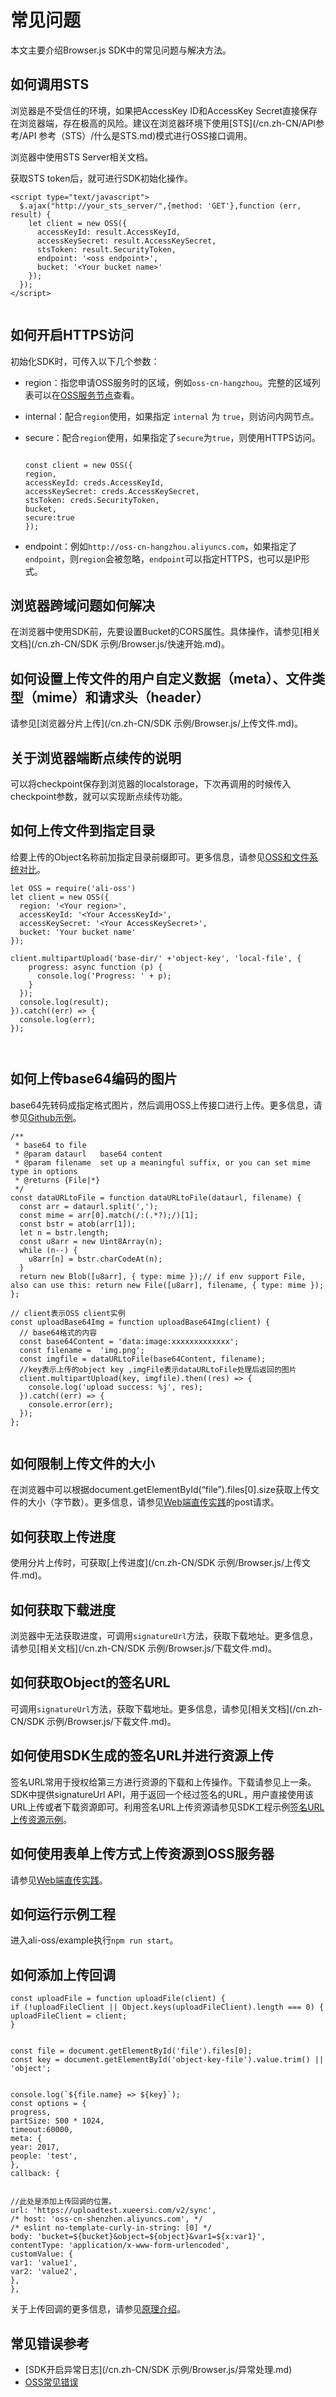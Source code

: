 # 常见问题

本文主要介绍Browser.js SDK中的常见问题与解决方法。

## 如何调用STS

浏览器是不受信任的环境，如果把AccessKey ID和AccessKey Secret直接保存在浏览器端，存在极高的风险。建议在浏览器环境下使用[STS](/cn.zh-CN/API参考/API 参考（STS）/什么是STS.md)模式进行OSS接口调用。

浏览器中使用STS Server相关文档。

获取STS token后，就可进行SDK初始化操作。

```
<script type="text/javascript">
  $.ajax("http://your_sts_server/",{method: 'GET'},function (err, result) {
    let client = new OSS({
      accessKeyId: result.AccessKeyId,
      accessKeySecret: result.AccessKeySecret,
      stsToken: result.SecurityToken,
      endpoint: '<oss endpoint>',
      bucket: '<Your bucket name>'
    });
  });
</script>
            
```

## 如何开启HTTPS访问

初始化SDK时，可传入以下几个参数：

-   region：指您申请OSS服务时的区域，例如`oss-cn-hangzhou`。完整的区域列表可以在[OSS服务节点](/cn.zh-CN/开发指南/访问域名（Endpoint）/访问域名和数据中心.md)查看。
-   internal：配合`region`使用，如果指定 `internal` 为 `true`，则访问内网节点。
-   secure：配合`region`使用，如果指定了`secure`为`true`，则使用HTTPS访问。

    ```
    
    const client = new OSS({
    region,
    accessKeyId: creds.AccessKeyId,
    accessKeySecret: creds.AccessKeySecret,
    stsToken: creds.SecurityToken,
    bucket,
    secure:true
    });
    ```

-   endpoint：例如`http://oss-cn-hangzhou.aliyuncs.com`，如果指定了`endpoint`，则`region`会被忽略，`endpoint`可以指定HTTPS，也可以是IP形式。

## 浏览器跨域问题如何解决

在浏览器中使用SDK前，先要设置Bucket的CORS属性。具体操作，请参见[相关文档](/cn.zh-CN/SDK 示例/Browser.js/快速开始.md)。

## 如何设置上传文件的用户自定义数据（meta）、文件类型（mime）和请求头（header）

请参见[浏览器分片上传](/cn.zh-CN/SDK 示例/Browser.js/上传文件.md)。

## 关于浏览器端断点续传的说明

可以将checkpoint保存到浏览器的localstorage，下次再调用的时候传入checkpoint参数，就可以实现断点续传功能。

## 如何上传文件到指定目录

给要上传的Object名称前加指定目录前缀即可。更多信息，请参见[OSS和文件系统对比](/cn.zh-CN/开发指南/基本概念.md)。

```
let OSS = require('ali-oss')
let client = new OSS({
  region: '<Your region>',
  accessKeyId: '<Your AccessKeyId>',
  accessKeySecret: '<Your AccessKeySecret>',
  bucket: 'Your bucket name'
});

client.multipartUpload('base-dir/' +'object-key', 'local-file', {
    progress: async function (p) {
      console.log('Progress: ' + p);
    }
  });
  console.log(result);
}).catch((err) => {
  console.log(err);
});

            
```

## 如何上传base64编码的图片

base64先转码成指定格式图片，然后调用OSS上传接口进行上传。更多信息，请参见[Github示例](https://github.com/ali-sdk/ali-oss/blob/master/example/src/main.js#L109)。

```
/**
 * base64 to file
 * @param dataurl   base64 content
 * @param filename  set up a meaningful suffix, or you can set mime type in options
 * @returns {File|*}
 */
const dataURLtoFile = function dataURLtoFile(dataurl, filename) {
  const arr = dataurl.split(',');
  const mime = arr[0].match(/:(.*?);/)[1];
  const bstr = atob(arr[1]);
  let n = bstr.length;
  const u8arr = new Uint8Array(n);
  while (n--) {
    u8arr[n] = bstr.charCodeAt(n);
  }
  return new Blob([u8arr], { type: mime });// if env support File, also can use this: return new File([u8arr], filename, { type: mime });
};

// client表示OSS client实例
const uploadBase64Img = function uploadBase64Img(client) {
  // base64格式的内容
  const base64Content = 'data:image:xxxxxxxxxxxxx';
  const filename =  'img.png';
  const imgfile = dataURLtoFile(base64Content, filename);
  //key表示上传的object key ,imgFile表示dataURLtoFile处理后返回的图片
  client.multipartUpload(key, imgfile).then((res) => {
    console.log('upload success: %j', res);
  }).catch((err) => {
    console.error(err);
  });
};
            
```

## 如何限制上传文件的大小

在浏览器中可以根据document.getElementById\(“file”\).files\[0\].size获取上传文件的大小（字节数）。更多信息，请参见[Web端直传实践](/cn.zh-CN/最佳实践/Web端上传数据至OSS/Web端PostObject直传实践/Web端PostObject直传实践简介.md)的post请求。

## 如何获取上传进度

使用分片上传时，可获取[上传进度](/cn.zh-CN/SDK 示例/Browser.js/上传文件.md)。

## 如何获取下载进度

浏览器中无法获取进度，可调用`signatureUrl`方法，获取下载地址。更多信息，请参见[相关文档](/cn.zh-CN/SDK 示例/Browser.js/下载文件.md)。

## 如何获取Object的签名URL

可调用`signatureUrl`方法，获取下载地址。更多信息，请参见[相关文档](/cn.zh-CN/SDK 示例/Browser.js/下载文件.md)。

## 如何使用SDK生成的签名URL并进行资源上传

签名URL常用于授权给第三方进行资源的下载和上传操作。下载请参见上一条。SDK中提供signatureUrl API，用于返回一个经过签名的URL，用户直接使用该URL上传或者下载资源即可。利用签名URL上传资源请参见SDK工程示例[签名URL上传资源示例](https://github.com/ali-sdk/ali-oss/blob/master/example/src/main.js)。

## 如何使用表单上传方式上传资源到OSS服务器

请参见[Web端直传实践](/cn.zh-CN/最佳实践/Web端上传数据至OSS/Web端PostObject直传实践/Web端PostObject直传实践简介.md)。

## 如何运行示例工程

进入ali-oss/example执行`npm run start`。

## 如何添加上传回调

```
const uploadFile = function uploadFile(client) {
if (!uploadFileClient || Object.keys(uploadFileClient).length === 0) {
uploadFileClient = client;
}


const file = document.getElementById('file').files[0];
const key = document.getElementById('object-key-file').value.trim() || 'object';


console.log(`${file.name} => ${key}`);
const options = {
progress,
partSize: 500 * 1024,
timeout:60000,
meta: {
year: 2017,
people: 'test',
},
callback: {


//此处是添加上传回调的位置。
url: 'https://uploadtest.xueersi.com/v2/sync',
/* host: 'oss-cn-shenzhen.aliyuncs.com', */
/* eslint no-template-curly-in-string: [0] */
body: 'bucket=${bucket}&object=${object}&var1=${x:var1}',
contentType: 'application/x-www-form-urlencoded',
customValue: {
var1: 'value1',
var2: 'value2',
},
},
```

关于上传回调的更多信息，请参见[原理介绍](/cn.zh-CN/最佳实践/Web端上传数据至OSS/Web端PostObject直传实践/服务端签名直传并设置上传回调/概述.md)。

## 常见错误参考

-   [SDK开启异常日志](/cn.zh-CN/SDK 示例/Browser.js/异常处理.md)
-   [OSS常见错误](/cn.zh-CN/错误码/错误响应.md)

